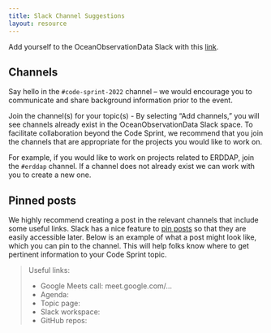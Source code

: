 ```yaml
---
title: Slack Channel Suggestions
layout: resource
---
```


Add yourself to the OceanObservationData Slack with this [link](https://join.slack.com/t/ioos/shared_invite/zt-16fcb3lev-SsqZQkXC~Z23KbTvosUaNg).

## Channels

Say hello in the `#code-sprint-2022` channel – we would encourage you to communicate and share background information prior to the event. 

Join the channel(s) for your topic(s) - By selecting “Add channels,” you will see channels already exist in the OceanObservationData Slack space. To facilitate collaboration beyond the Code Sprint, we recommend that you join the channels that are appropriate for the projects you would like to work on. 

For example, if you would like to work on projects related to ERDDAP, join the `#erddap` channel. If a channel does not already exist we can work with you to create a new one.

## Pinned posts

We highly recommend creating a post in the relevant channels that include some useful links. Slack has a nice feature to [pin posts](https://slack.com/help/articles/205239997-Pin-messages-and-bookmark-links) so that they are easily accessible later. Below is an example of what a post might look like, which you can pin to the channel. This will help folks know where to get pertinent information to your Code Sprint topic.


> Useful links:
> * Google Meets call: meet.google.com/...
> * Agenda: 
> * Topic page: 
> * Slack workspace: 
> * GitHub repos: 
